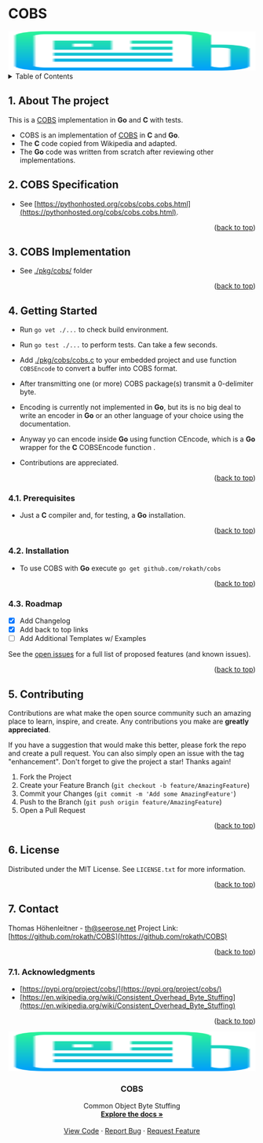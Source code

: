 # COBS

<!-- PROJECT LOGO -->

<div align="center">
  <a href="https://github.com/rokath/COBS">
    <img src="./images/logo.png" alt="Logo" width="800" height="80">
  </a>
</div>

<!-- TABLE OF CONTENTS -->
<details>
  <summary>Table of Contents</summary>
  <ol>

<!-- vscode-markdown-toc -->

- [COBS](#cobs)
  - [1. <a name='AboutTheproject'></a>About The project](#1-about-the-project)
  - [2. <a name='COBSSpecification'></a>COBS Specification](#2-cobs-specification)
  - [3. <a name='COCScode'></a>COBS Implementation](#3-cobs-implementation)
  - [4. <a name='GettingStarted'></a>Getting Started](#4-getting-started)
    - [4.1. <a name='Prerequisites'></a>Prerequisites](#41-prerequisites)
    - [4.2. <a name='Installation'></a>Installation](#42-installation)
    - [4.3. <a name='Roadmap'></a>Roadmap](#43-roadmap)
  - [5. <a name='Contributing'></a>Contributing](#5-contributing)
  - [6. <a name='License'></a>License](#6-license)
  - [7. <a name='Contact'></a>Contact](#7-contact)
    - [7.1. <a name='Acknowledgments'></a>Acknowledgments](#71-acknowledgments)

<!-- vscode-markdown-toc-config
	numbering=true
	autoSave=true
	/vscode-markdown-toc-config -->
<!-- /vscode-markdown-toc --><div id="top"></div>

  </ol>
</details>

<!-- ABOUT THE PROJECT -->
##  1. <a name='AboutTheproject'></a>About The project

This is a [COBS](https://en.wikipedia.org/wiki/Consistent_Overhead_Byte_Stuffing) implementation in **Go** and **C** with tests.

* COBS is an implementation of [COBS](https://en.wikipedia.org/wiki/Consistent_Overhead_Byte_Stuffing) in **C** and **Go**.
* The **C** code copied from Wikipedia and adapted.
* The **Go** code was written from scratch after reviewing other implementations.

##  2. <a name='COBSSpecification'></a>COBS Specification

* See [https://pythonhosted.org/cobs/cobs.cobs.html](https://pythonhosted.org/cobs/cobs.cobs.html).

<p align="right">(<a href="#top">back to top</a>)</p>

##  3. <a name='COCScode'></a>COBS Implementation
  
* See [./pkg/cobs/](./pkg/cobs/) folder

<p align="right">(<a href="#top">back to top</a>)</p>

<!-- GETTING STARTED -->
##  4. <a name='GettingStarted'></a>Getting Started

* Run `go vet ./...` to check build environment.
* Run `go test ./...` to perform tests. Can take a few seconds.

* Add [./pkg/cobs/cobs.c](./pkg/cobs/cobs.c) to your embedded project and use function `COBSEncode` to convert a buffer into COBS format.
* After transmitting one (or more) COBS package(s) transmit a 0-delimiter byte.
* Encoding is currently not implemented in **Go**, but its is no big deal to write an encoder in **Go** or an other language of your choice using the documentation.
* Anyway yo can encode inside **Go** using function CEncode, which is a **Go** wrapper for the **C** COBSEncode function .
* Contributions are appreciated.

<p align="right">(<a href="#top">back to top</a>)</p>

###  4.1. <a name='Prerequisites'></a>Prerequisites

* Just a **C** compiler and, for testing, a **Go** installation.

<p align="right">(<a href="#top">back to top</a>)</p>

###  4.2. <a name='Installation'></a>Installation

* To use COBS with **Go** execute `go get github.com/rokath/cobs`

<p align="right">(<a href="#top">back to top</a>)</p>

<!-- ROADMAP -->
###  4.3. <a name='Roadmap'></a>Roadmap

- [x] Add Changelog
- [x] Add back to top links
- [ ] Add Additional Templates w/ Examples

See the [open issues](https://github.com/rokath/COBS/issues) for a full list of proposed features (and known issues).

<p align="right">(<a href="#top">back to top</a>)</p>

<!-- CONTRIBUTING -->
##  5. <a name='Contributing'></a>Contributing

Contributions are what make the open source community such an amazing place to learn, inspire, and create. Any contributions you make are **greatly appreciated**.

If you have a suggestion that would make this better, please fork the repo and create a pull request. You can also simply open an issue with the tag "enhancement".
Don't forget to give the project a star! Thanks again!

1. Fork the Project
2. Create your Feature Branch (`git checkout -b feature/AmazingFeature`)
3. Commit your Changes (`git commit -m 'Add some AmazingFeature'`)
4. Push to the Branch (`git push origin feature/AmazingFeature`)
5. Open a Pull Request

<p align="right">(<a href="#top">back to top</a>)</p>

<!-- LICENSE -->
##  6. <a name='License'></a>License

Distributed under the MIT License. See `LICENSE.txt` for more information.

<p align="right">(<a href="#top">back to top</a>)</p>

<!-- CONTACT -->
##  7. <a name='Contact'></a>Contact

Thomas Höhenleitner - <!-- [@twitter_handle](https://twitter.com/twitter_handle) - --> th@seerose.net
Project Link: [https://github.com/rokath/COBS](https://github.com/rokath/COBS)

<p align="right">(<a href="#top">back to top</a>)</p>

<!-- ACKNOWLEDGMENTS -->
###  7.1. <a name='Acknowledgments'></a>Acknowledgments

* [https://pypi.org/project/cobs/](https://pypi.org/project/cobs/)
* [https://en.wikipedia.org/wiki/Consistent_Overhead_Byte_Stuffing](https://en.wikipedia.org/wiki/Consistent_Overhead_Byte_Stuffing)

<p align="right">(<a href="#top">back to top</a>)</p>


<!-- PROJECT LOGO -->

<div align="center">
  <a href="https://github.com/rokath/COBS">
    <img src="./images/logo.png" alt="Logo" width="800" height="80">
  </a>

<h3 align="center">COBS</h3>

  <p align="center">
    Common Object Byte Stuffing 
    <br />
    <a href="https://pypi.org/project/cobs/"><strong>Explore the docs »</strong></a>
    <br />
    <br />
    <a href="https://github.com/rokath/COBS/blob/master/pkg/cobs">View Code</a>
    ·
    <a href="https://github.com/rokath/COBS/issues">Report Bug</a>
    ·
    <a href="https://github.com/rokath/COBS/issues">Request Feature</a>
  </p>
</div>
